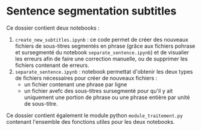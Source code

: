 # Sentence segmentation subtitles

Ce dossier contient deux notebooks : 
1. `create_new_subtitles.ipynb` : ce code permet de créer des nouveaux fichiers de sous-titres segmentés en phrase (grâce aux fichiers pohrase et sursegmenté du notebook `separate_sentence.ipynb`) et de visualier les erreurs afin de faire une correction manuelle, ou de supprimer les fichiers contenant de erreurs. 
2. `separate_sentence.ipynb` : notebook permettat d'obtenir les deux types de fichiers nécessaires pour créer de nouveaux fichiers :
    - un fichier contenant une phrase par ligne
    - un fichier avefc des sous-titres sursegmenté pour qu'il y ait uniquement une portion de phrase ou une phrase entière par unité de sous-titre. 

Ce dossier contient également le module python `module_traitement.py` contenant l'ensemble des fonctions utiles pour les deux notebooks. 